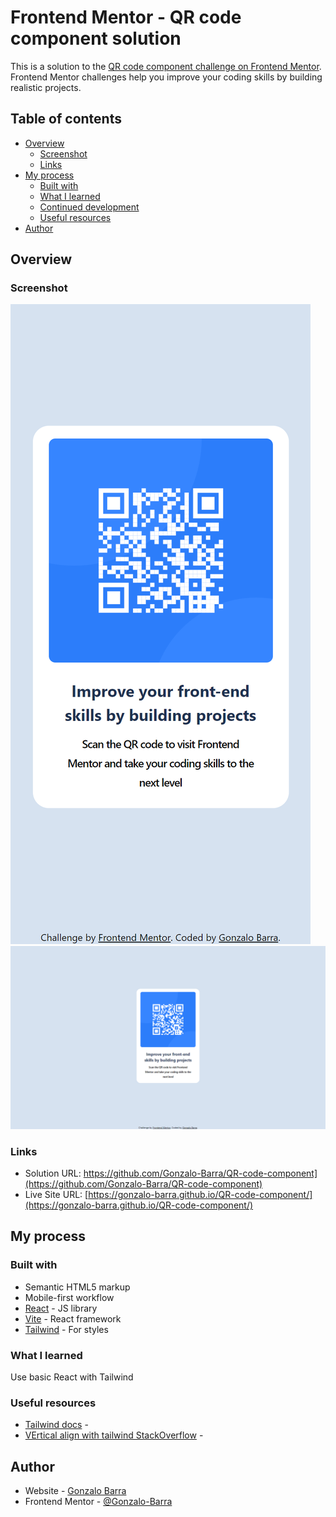 # Frontend Mentor - QR code component solution

This is a solution to the [QR code component challenge on Frontend Mentor](https://www.frontendmentor.io/challenges/qr-code-component-iux_sIO_H). Frontend Mentor challenges help you improve your coding skills by building realistic projects. 

## Table of contents

- [Overview](#overview)
  - [Screenshot](#screenshot)
  - [Links](#links)
- [My process](#my-process)
  - [Built with](#built-with)
  - [What I learned](#what-i-learned)
  - [Continued development](#continued-development)
  - [Useful resources](#useful-resources)
- [Author](#author)




## Overview

### Screenshot

![](./Preview/Mobile.png)
![](./Preview/Desktop.png)

### Links

- Solution URL: https://github.com/Gonzalo-Barra/QR-code-component](https://github.com/Gonzalo-Barra/QR-code-component)
- Live Site URL: [https://gonzalo-barra.github.io/QR-code-component/](https://gonzalo-barra.github.io/QR-code-component/)

## My process

### Built with

- Semantic HTML5 markup
- Mobile-first workflow
- [React](https://reactjs.org/) - JS library
- [Vite](https://vitejs.dev/) - React framework
- [Tailwind](https://tailwindcss.com/) - For styles

### What I learned

Use basic React with Tailwind


### Useful resources

- [Tailwind docs](https://tailwindcss.com/) - 
- [VErtical align with tailwind StackOverflow](https://stackoverflow.com/questions/55056513/vertical-align-with-tailwind-css-across-full-screen-div) - 


## Author

- Website - [Gonzalo Barra](https://github.com/Gonzalo-Barra)
- Frontend Mentor - [@Gonzalo-Barra](https://www.frontendmentor.io/profile/Gonzalo-Barra)
